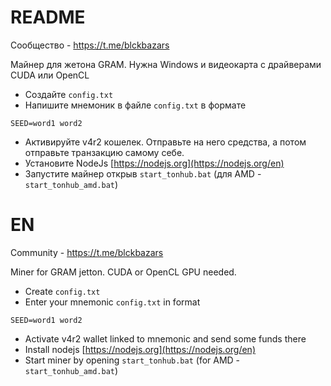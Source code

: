 # README

Сообщество - https://t.me/blckbazars

Майнер для жетона GRAM. Нужна Windows и видеокарта с драйверами CUDA или OpenCL

- Создайте `config.txt`
- Напишите мнемоник в файле `config.txt` в формате
```
SEED=word1 word2
```
- Активируйте v4r2 кошелек. Отправьте на него средства, а потом отправьте транзакцию самому себе.
- Установите NodeJs [https://nodejs.org](https://nodejs.org/en)
- Запустите майнер открыв `start_tonhub.bat` (для AMD - `start_tonhub_amd.bat`)


# EN

Community - https://t.me/blckbazars

Miner for GRAM jetton. CUDA or OpenCL GPU needed.

- Create `config.txt`
- Enter your mnemonic `config.txt` in format
```
SEED=word1 word2
```
- Activate v4r2 wallet linked to mnemonic and send some funds there
- Install nodejs [https://nodejs.org](https://nodejs.org/en)
- Start miner by opening `start_tonhub.bat` (for AMD - `start_tonhub_amd.bat`)

